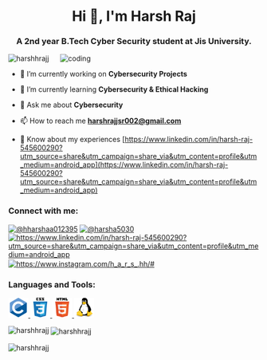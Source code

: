 <h1 align="center">Hi 👋, I'm Harsh Raj</h1>
<h3 align="center">A 2nd year B.Tech Cyber Security student at Jis University.</h3>
<img align="right" alt="coding" width="400" src="https://user-images.githubusercontent.com/74038190/235224431-e8c8c12e-6826-47f1-89fb-2ddad83b3abf.gif
">

<p align="left"> <img src="https://komarev.com/ghpvc/?username=harshhrajj&label=Profile%20views&color=0e75b6&style=flat" alt="harshhrajj" /> </p>

- 🔭 I’m currently working on **Cybersecurity Projects**

- 🌱 I’m currently learning **Cybersecurity & Ethical Hacking**

- 💬 Ask me about **Cybersecurity**

- 📫 How to reach me **harshrajjsr002@gmail.com**

- 📄 Know about my experiences [https://www.linkedin.com/in/harsh-raj-545600290?utm_source=share&utm_campaign=share_via&utm_content=profile&utm_medium=android_app](https://www.linkedin.com/in/harsh-raj-545600290?utm_source=share&utm_campaign=share_via&utm_content=profile&utm_medium=android_app)


<h3 align="left">Connect with me:</h3>
<p align="left">
<a href="https://codepen.io/@hharshaa012395" target="blank"><img align="center" src="https://raw.githubusercontent.com/rahuldkjain/github-profile-readme-generator/master/src/images/icons/Social/codepen.svg" alt="@hharshaa012395" height="30" width="40" /></a>
<a href="https://twitter.com/@harsha5030" target="blank"><img align="center" src="https://raw.githubusercontent.com/rahuldkjain/github-profile-readme-generator/master/src/images/icons/Social/twitter.svg" alt="@harsha5030" height="30" width="40" /></a>
<a href="https://linkedin.com/in/https://www.linkedin.com/in/harsh-raj-545600290?utm_source=share&utm_campaign=share_via&utm_content=profile&utm_medium=android_app" target="blank"><img align="center" src="https://raw.githubusercontent.com/rahuldkjain/github-profile-readme-generator/master/src/images/icons/Social/linked-in-alt.svg" alt="https://www.linkedin.com/in/harsh-raj-545600290?utm_source=share&utm_campaign=share_via&utm_content=profile&utm_medium=android_app" height="30" width="40" /></a>
<a href="https://instagram.com/https://www.instagram.com/h_a_r_s_.hh/#" target="blank"><img align="center" src="https://raw.githubusercontent.com/rahuldkjain/github-profile-readme-generator/master/src/images/icons/Social/instagram.svg" alt="https://www.instagram.com/h_a_r_s_.hh/#" height="30" width="40" /></a>
</p>

<h3 align="left">Languages and Tools:</h3>
<p align="left"> <a href="https://www.cprogramming.com/" target="_blank" rel="noreferrer"> <img src="https://raw.githubusercontent.com/devicons/devicon/master/icons/c/c-original.svg" alt="c" width="40" height="40"/> </a> <a href="https://www.w3schools.com/css/" target="_blank" rel="noreferrer"> <img src="https://raw.githubusercontent.com/devicons/devicon/master/icons/css3/css3-original-wordmark.svg" alt="css3" width="40" height="40"/> </a> <a href="https://www.w3.org/html/" target="_blank" rel="noreferrer"> <img src="https://raw.githubusercontent.com/devicons/devicon/master/icons/html5/html5-original-wordmark.svg" alt="html5" width="40" height="40"/> </a> <a href="https://www.linux.org/" target="_blank" rel="noreferrer"> <img src="https://raw.githubusercontent.com/devicons/devicon/master/icons/linux/linux-original.svg" alt="linux" width="40" height="40"/> </a> </p>

<p><img align="left" src="https://github-readme-stats.vercel.app/api/top-langs?username=harshhrajj&show_icons=true&locale=en&layout=compact" alt="harshhrajj" /></p>

<p>&nbsp;<img align="center" src="https://github-readme-stats.vercel.app/api?username=harshhrajj&show_icons=true&locale=en" alt="harshhrajj" /></p>

<p><img align="center" src="https://github-readme-streak-stats.herokuapp.com/?user=harshhrajj&" alt="harshhrajj" /></p>
